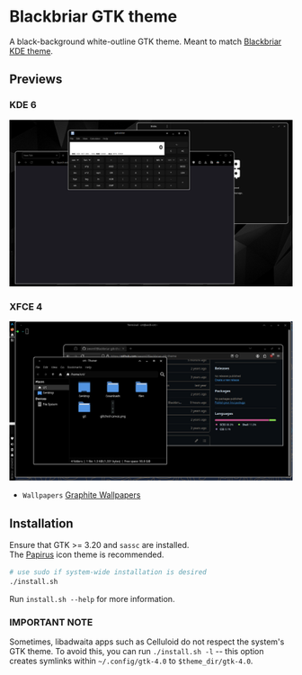 # Blackbriar GTK theme

A black-background white-outline GTK theme. Meant to match
[Blackbriar KDE theme](https://github.com/swomf/Blackbriar-kde-theme).

## Previews

### KDE 6

![KDE6 preview](kde6-preview.png)

### XFCE 4

![XFCE preview](xfce-preview.png)

- `Wallpapers` [Graphite Wallpapers](/wallpaper)

## Installation

Ensure that GTK >= 3.20 and `sassc` are installed.  
The [Papirus](https://github.com/PapirusDevelopmentTeam/papirus-icon-theme) icon theme is recommended.

```bash
# use sudo if system-wide installation is desired
./install.sh
```

Run `install.sh --help` for more information.

### IMPORTANT NOTE

Sometimes, libadwaita apps such as Celluloid do not
respect the system's GTK theme. To avoid this, you can
run `./install.sh -l` -- this option creates symlinks
within `~/.config/gtk-4.0` to `$theme_dir/gtk-4.0`.
